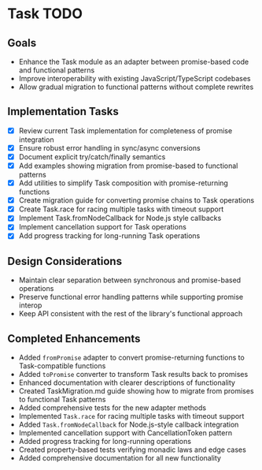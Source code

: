 # Task TODO

## Goals

- Enhance the Task module as an adapter between promise-based code and functional patterns
- Improve interoperability with existing JavaScript/TypeScript codebases
- Allow gradual migration to functional patterns without complete rewrites

## Implementation Tasks

- [x] Review current Task implementation for completeness of promise integration
- [x] Ensure robust error handling in sync/async conversions
- [x] Document explicit try/catch/finally semantics
- [x] Add examples showing migration from promise-based to functional patterns
- [x] Add utilities to simplify Task composition with promise-returning functions
- [x] Create migration guide for converting promise chains to Task operations
- [x] Create Task.race for racing multiple tasks with timeout support
- [x] Implement Task.fromNodeCallback for Node.js style callbacks
- [x] Implement cancellation support for Task operations
- [x] Add progress tracking for long-running Task operations

## Design Considerations

- Maintain clear separation between synchronous and promise-based operations
- Preserve functional error handling patterns while supporting promise interop
- Keep API consistent with the rest of the library's functional approach

## Completed Enhancements

- Added `fromPromise` adapter to convert promise-returning functions to Task-compatible functions
- Added `toPromise` converter to transform Task results back to promises
- Enhanced documentation with clearer descriptions of functionality
- Created TaskMigration.md guide showing how to migrate from promises to functional Task patterns
- Added comprehensive tests for the new adapter methods
- Implemented `Task.race` for racing multiple tasks with timeout support
- Added `Task.fromNodeCallback` for Node.js-style callback integration
- Implemented cancellation support with CancellationToken pattern
- Added progress tracking for long-running operations
- Created property-based tests verifying monadic laws and edge cases
- Added comprehensive documentation for all new functionality

